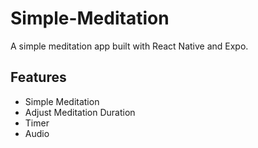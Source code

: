 # Simple-Meditation

A simple meditation app built with React Native and Expo.

## Features

- Simple Meditation
- Adjust Meditation Duration
- Timer
- Audio
